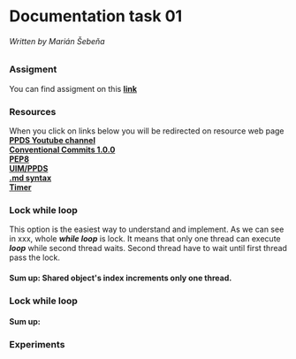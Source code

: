 # Documentation task 01
###### Written by Marián Šebeňa
### Assigment 
You can find assigment on this  **[link](https://uim.fei.stuba.sk/i-ppds/1-cvicenie-oboznamenie-sa-s-prostredim-%f0%9f%90%8d/)** 
### Resources
When you click on links below you will be redirected on resource web page </br>
**[PPDS Youtube channel](https://www.youtube.com/channel/UCnTxtvNFlicb2Mn0a6w8N-A)** <br/>
**[Conventional Commits 1.0.0](https://www.conventionalcommits.org/en/v1.0.0/)** <br/>
**[PEP8](https://realpython.com/python-pep8/#naming-conventions)** <br/>
**[UIM/PPDS](https://uim.fei.stuba.sk/i-ppds/1-cvicenie-oboznamenie-sa-s-prostredim-%f0%9f%90%8d/)** <br/>
**[.md syntax](https://docs.github.com/en/get-started/writing-on-github/getting-started-with-writing-and-formatting-on-github/basic-writing-and-formatting-syntax)** <br/>
**[Timer](https://stackoverflow.com/questions/1557571/how-do-i-get-time-of-a-python-programs-execution)** <br/>

### Lock while loop
This option is the easiest way to understand and implement. As we can see in xxx,
whole ***while loop*** is lock. It means that only one thread can execute ***loop*** while second thread waits.
Second thread have to wait until first thread pass the lock.
#### Sum up: Shared object's index increments only one thread. 

### Lock while loop
#### Sum up: 

### Experiments
